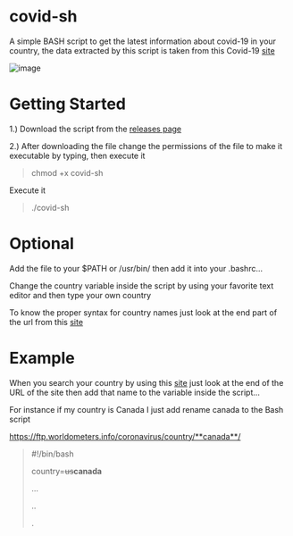 # covid-sh
A simple BASH script to get the latest information about covid-19 in your country, the data extracted by this script is taken from this 
Covid-19 [site](https://ftp.worldometers.info/coronavirus/)

  ![image](https://user-images.githubusercontent.com/76466992/113694409-4ea38480-9702-11eb-91a6-9a756b4e703f.png) 

<h1> Getting Started </h1>

1.) Download the script from the [releases page](https://github.com/Thanatoslayer6/covid-sh/releases)

2.) After downloading the file change the permissions of the file to make it executable by typing, then execute it

>  chmod +x covid-sh

Execute it
>  ./covid-sh

<h1> Optional </h1>

Add the file to your $PATH or /usr/bin/ then add it into your .bashrc... 

Change the country variable inside the script by using your favorite text editor and then type your own country

To know the proper syntax for country names just look at the end part of the url from this [site](https://ftp.worldometers.info/coronavirus/)

<h1> Example </h1>

When you search your country by using this [site](https://ftp.worldometers.info/coronavirus/) just look at the end of the URL of the site then add that name to the variable inside the script...

For instance if my country is Canada I just add rename canada to the Bash script

https://ftp.worldometers.info/coronavirus/country/**canada**/

>#!/bin/bash
>
>country=~~us~~**canada**
>
>...
>
>..
>
>.


